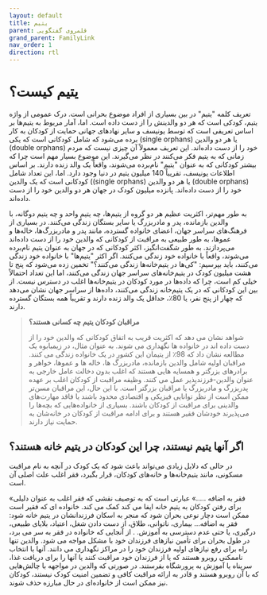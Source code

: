 ```yaml
---
layout: default
title: یتیم
parent: قلمروی گفتگویی
grand_parent: FamilyLink
nav_order: 1
direction: rtl
---
```


# یتیم کیست؟
تعریف کلمه "یتیم" در بین بسیاری از افراد موضوع بحرانی است. درک عمومی از واژه یتیم، کودکی است که هر دو والدینش را از دست داده است. اما، آمار مربوط به یتیم‌ها بر اساس تعریفی است که توسط یونیسف و سایر نهادهای جهانی حمایت از کودکان به کار برده می‌شود که شامل کودکانی است که یکی (single orphans) یا هر دو والدین (double orphans) خود را از دست داده‌اند. این تعریف معمولاً آن چیزی نیست که مردم زمانی که به یتیم فکر می‌کنند در نظر می‌گیرند. این موضوع بسیار مهم است چرا که بیشتر کودکانی که به عنوان "یتیم" نام‌برده می‌شوند، واقعاً یک والد زنده دارند.
بر اساس اطلاعات یونیسف، تقریباً 140 میلیون یتیم در دنیا وجود دارد. اما، این تعداد شامل کودکانی است که یک والدین ((single orphans) یا هر دو والدین (double orphans) خود را از دست داده‌اند. پانزده میلیون کودک در جهان هر دو والدین خود را از دست داده‌اند.

به طور مهم‌تر، اکثریت عظیم هر دو گروه از یتیم‌ها، چه یتیم واحد و چه یتیم دوگانه، با والدین بازمانده، پدر و مادربزرگ یا سایر بستگان زندگی می‌کنند. در بسیاری از فرهنگ‌های سراسر جهان، اعضای خانواده گسترده، مانند پدر و مادربزرگ‌ها، خاله‌ها و عموها، به طور طبیعی به مراقبت از کودکانی که والدین خود را از دست داده‌اند می‌پردازند. به طور شگفت‌انگیز، اکثر کودکانی که در جهان به عنوان یتیم نام‌برده می‌شوند، واقعاً با خانواده خود زندگی می‌کنند.
اگر اکثر "یتیم‌ها" با خانواده خود زندگی می‌کنند، باید بپرسیم: "کی‌ها در یتیم‌خانه‌ها زندگی می‌کنند؟" تخمین زده می‌شود که پنج تا هشت میلیون کودک در یتیم‌خانه‌های سراسر جهان زندگی می‌کنند، اما این تعداد احتمالاً خیلی کم است، چرا که داده‌ها در مورد کودکان در یتیم‌خانه‌ها اغلب در دسترس نیست. از بین این کودکانی که در یک یتیم‌خانه زندگی می‌کنند، داده‌ها از سراسر جهان نشان می‌دهد که چهار از پنج نفر، یا 80٪، حداقل یک والد زنده دارند و تقریباً همه بستگان گسترده دارند.

> **مراقبان کودکان یتیم چه کسانی هستند؟**
>
> شواهد نشان می دهد که اکثریت قریب به اتفاق کودکانی که والدین خود را از دست داده اند در خانواده ها نگهداری می شوند. به عنوان مثال، در زیمبابوه یک مطالعه نشان داد که 98٪ از یتیمان این کشور در یک خانواده زندگی می کنند. مراقبان اولیه شامل والدین بازمانده، مادربزرگ ها، خاله ها و عموها، خواهر و برادرهای بزرگتر و همسایه هایی هستند که اغلب بدون دخالت عامل خارجی به عنوان والدین-فرزندپذیر عمل می کنند. وظیفه مراقبت از کودکان اغلب بر عهده پدربزرگ و مادربزرگ یا مراقبان بزرگتر است. با این حال، این مراقبان مسن‌تر ممکن است از نظر توانایی فیزیکی و اقتصادی محدود باشند یا فاقد مهارت‌های والدینی برای مراقبت از کودکان باشند. بسیاری از خانواده‌هایی که بچه‌ها را می‌پذیرند خودشان فقیر هستند و برای ادامه مراقبت از کودکان در خانه‌شان به حمایت نیاز دارند.

## اگر آنها یتیم نیستند، چرا این کودکان در یتیم خانه هستند؟
در حالی که دلایل زیادی می‌تواند باعث شود که یک کودک در آنچه به نام مراقبت مسکونی، مانند یتیم‌خانه‌ها و خانه‌های کودکان، قرار بگیرد، فقر اغلب علت اصلی آن است.

«فقر به اضافه .....» عبارتی است که به توصیف نقشی که فقر اغلب به عنوان دلیلی برای رفتن کودکان به یتیم خانه ایفا می کند کمک می کند. خانواده ای که فقیر است ممکن است دچار نوعی بحران شود که منجر به اسکان فرزندانشان در یتیم خانه شود: فقر به اضافه... بیماری، ناتوانی، طلاق، از دست دادن شغل، اعتیاد، بلایای طبیعی، درگیری، یا حتی عدم دسترسی به آموزش. . از آنجایی که خانواده در فقر به سر می برد، در طول بحران برای تأمین نیازهای فرزندان خود با مشکل مواجه می شود. والدین تنها راه برای رفع نیازهای اولیه فرزندان خود را در مراکز نگهداری می دانند. آنها با انتخاب ناممکنی روبرو هستند که یا از فرزندان خود مراقبت کنند یا آنها را برای دریافت غذا، سرپناه یا آموزش به پرورشگاه بفرستند. در صورتی که والدین در مواجهه با چالش‌هایی که با آن روبرو هستند و قادر به ارائه مراقبت کافی و تضمین امنیت کودک نیستند، کودکان نیز ممکن است از خانواده‌ای در حال مبارزه حذف شوند.



